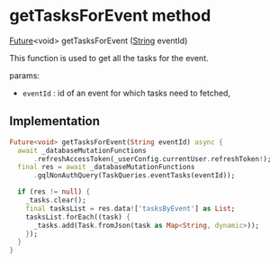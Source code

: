 


# getTasksForEvent method








[Future](https://api.flutter.dev/flutter/dart-async/Future-class.html)&lt;void> getTasksForEvent
([String](https://api.flutter.dev/flutter/dart-core/String-class.html) eventId)





<p>This function is used to get all the tasks for the event.</p>
<p>params:</p>
<ul>
<li><code>eventId</code> : id of an event for which tasks need to fetched,</li>
</ul>



## Implementation

```dart
Future<void> getTasksForEvent(String eventId) async {
  await _databaseMutationFunctions
      .refreshAccessToken(_userConfig.currentUser.refreshToken!);
  final res = await _databaseMutationFunctions
      .gqlNonAuthQuery(TaskQueries.eventTasks(eventId));

  if (res != null) {
    _tasks.clear();
    final tasksList = res.data!['tasksByEvent'] as List;
    tasksList.forEach((task) {
      _tasks.add(Task.fromJson(task as Map<String, dynamic>));
    });
  }
}
```







